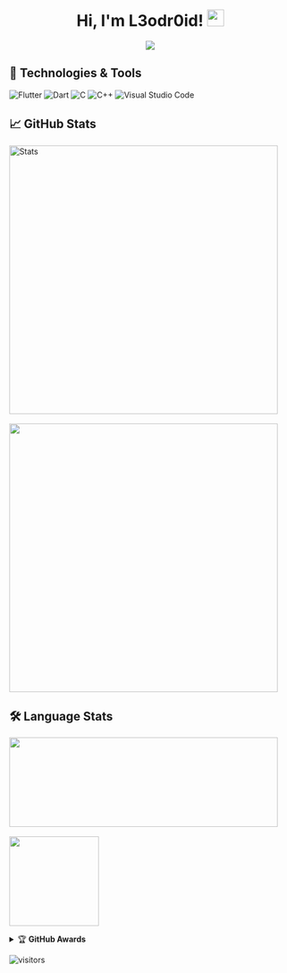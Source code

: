 <h1 align="center"> Hi, I'm L3odr0id! <img src="https://raw.githubusercontent.com/MartinHeinz/MartinHeinz/master/wave.gif" width="30px"> </h1>

<p align="center">
<img src="https://readme-typing-svg.herokuapp.com?font=comfortaa&center=true&color=016EEA&size=24&width=500&lines=I'm+a+Flutter+developer;Nice+to+meet+you..."/>
</p>

<!-- ![Telegram](https://img.shields.io/badge/Telegram-%230088CC.svg?style=flat-square&logo=telegram&logoColor=white) -->

<!-- ## 💼 Contacts -->
<!-- [![Telegram](https://img.shields.io/badge/-Telegram-090909?style=for-the-badge&logo=telegram&logoColor=27A0D9)](https://t.me/l3odr0id) -->

## 🔧 Technologies & Tools
<p>
<img alt="Flutter" src="https://img.shields.io/badge/Flutter%20-%230D47A1.svg?logo=flutter&logoColor=white">
<img alt="Dart" src="https://img.shields.io/badge/Dart%20-%230075BA.svg?logo=dart&logoColor=white">
<img alt="C" src="https://img.shields.io/badge/C%20-%232370ED.svg?logo=c&logoColor=white">
<img alt="C++" src="https://img.shields.io/badge/C++%20-%2300599C.svg?logo=c%2B%2B&logoColor=white">
<img alt="Visual Studio Code" src="https://img.shields.io/badge/Visual%20Studio%20Code-0078d7.svg?logo=visual-studio-code&logoColor=white">
</p>
<!-- ![Flutter](https://img.icons8.com/color/40/flutter.png) ![Dart](https://img.icons8.com/color/40/dart.png) ![C](https://img.icons8.com/color/40/000000/c-programming.png) ![C++](https://img.icons8.com/color/40/c-plus-plus-logo.png) ![VSCode](https://img.icons8.com/color/40/visual-studio-code-2019.png) -->

<!--![Linux](https://img.shields.io/badge/OS-Linux-informational?style=flat&logo=linux&logoColor=white&color=2bbc8a)-->
<!-- ![Flutter](https://img.shields.io/badge/Tools-Flutter-informational?style=flat&logo=flutter&logoColor=white&color=2bbc8a)
![Dart](https://img.shields.io/badge/Code-Dart-informational?style=flat&logo=dart&logoColor=white&color=2bbc8a)
![Kotlin](https://img.shields.io/badge/Code-Kotlin-informational?style=flat&logo=Kotlin&logoColor=white&color=2bbc8a)
![C++](https://img.shields.io/badge/Code-C++-informational?style=flat&logo=C%2b%2b&&logoColor=white&color=2bbc8a) -->
<!--![](https://img.shields.io/badge/Tools-Docker-informational?style=flat&logo=docker&logoColor=white&color=2bbc8a)-->

<!--![](https://img.shields.io/badge/Editor-Intellij_idea-informational?style=flat&logo=android-studio&logoColor=white&color=2bbc8a)-->

## &#x1f4c8; GitHub Stats

<p>

  <img  title="Stats" width="480" src="https://github-readme-stats-eight-gamma-30.vercel.app/api/?username=L3odr0id&show_icons=true&title_color=fff&icon_color=79ff97&text_color=9f9f9f&bg_color=151515" /> <br></br>
  <img  width="480"   src="https://github-readme-streak-stats.herokuapp.com/?user=L3odr0id&theme=dark" />
  
</p>
  
## :hammer_and_wrench: Language Stats

<p>
<img width="480" height="160" src="https://github-readme-stats.vercel.app/api/wakatime?username=L3odr0id&layout=compact&theme=dark&langs_count=6&hide=other,xml,json"/>
  <br></br>
<img height="160" src="https://github-readme-stats.vercel.app/api/top-langs/?username=L3odr0id&title_color=fff&layout=compact&text_color=9F9F9F&card_width=445&icon_color=79ff97&bg_color=151515&hide=javascript,html,ruby"/>
</p>

<details>
<summary>&#127942 <b>GitHub Awards</b></summary><br/>

![Github Trophy](https://github-profile-trophy.vercel.app/?username=L3odr0id)

</details>

![visitors](https://visitor-badge.glitch.me/badge?page_id=l3odr0id.l3odr0id)

<!-- <img align="center" src="https://metrics.lecoq.io/l3odr0id?template=classic&isocalendar=1&languages=1&lines=1&notable=1&isocalendar.duration=full-year&languages.limit=8&languages.sections=most-used&languages.colors=github&languages.threshold=0%25&languages.indepth=false&languages.recent.load=300&languages.recent.days=14&notable.repositories=false&config.timezone=Asia%2FShanghai&base.metadata=0" alt="Metrics" /> -->

